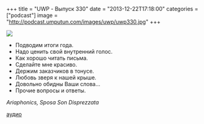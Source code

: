 +++
title = "UWP - Выпуск 330"
date = "2013-12-22T17:18:00"
categories = ["podcast"]
image = "http://podcast.umputun.com/images/uwp/uwp330.jpg"
+++

![](https://podcast.umputun.com/images/uwp/uwp330.jpg)

- Подводим итоги года.
- Надо ценить свой внутренний голос.
- Как хорошо читать письма.
- Сделайте мне красиво.
- Держим заказчиков в тонусе.
- Любовь зверя к нашей крыше.
- Довольно обидны Ваши слова…
- Прочие вопросы и ответы.

_Ariaphonics, Sposa Son Disprezzata_

[аудио](https://podcast.umputun.com/media/ump_podcast330.mp3)
<audio src="https://podcast.umputun.com/media/ump_podcast330.mp3" preload="none"></audio>